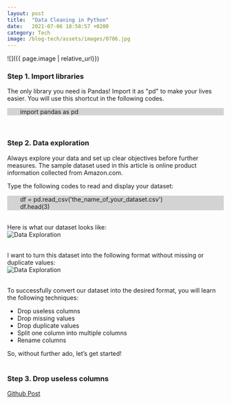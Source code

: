 ```yaml
---
layout: post
title:  "Data Cleaning in Python"
date:   2021-07-06 18:58:57 +0200
category: Tech
image: /blog-tech/assets/images/0706.jpg
---
```

![]({{ page.image | relative_url}})

### Step 1. Import libraries
The only library you need is Pandas! Import it as "pd" to make your lives easier. You will use this shortcut in the following codes.

<p style="background-color:LightGray; padding-left:30px"> import pandas as pd </p>
<br>

### Step 2. Data exploration
Always explore your data and set up clear objectives before further measures. The sample dataset used in this article is online product information collected from Amazon.com.

Type the following codes to read and display your dataset:
<p style="background-color:LightGray; padding-left:30px"> df = pd.read_csv('the_name_of_your_dataset.csv') <br> df.head(3) </p>

<br>Here is what our dataset looks like: <br>
![Data Exploration]({{site.baseurl}}/blog-tech/assets/images/0706_01.png)

<br>I want to turn this dataset into the following format without missing or duplicate values: <br>
![Data Exploration]({{site.baseurl}}/blog-tech/assets/images/0706_02.png)

<br>To successfully convert our dataset into the desired format, you will learn the following techniques:
<ul>
  <li>Drop useless columns</li>
  <li>Drop missing values</li>
  <li>Drop duplicate values</li>
  <li>Split one column into multiple columns</li>
  <li>Rename columns</li>
</ul>
So, without further ado, let’s get started!
<br><br>

### Step 3. Drop useless columns



<a href="https://github.com/martintsai1976/Data-Cleaning-in-Python-for-Beginners.ipynb" target="_blank">Github Post</a>

